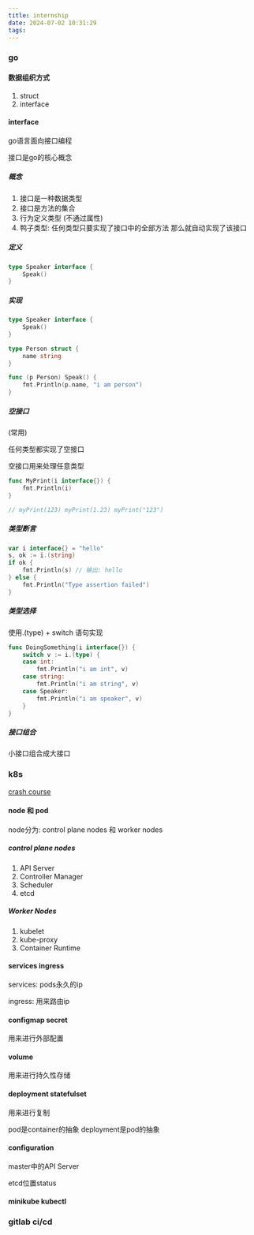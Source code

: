 ```yaml
---
title: internship
date: 2024-07-02 10:31:29
tags:
---
```


### go

#### 数据组织方式

1. struct
2. interface

#### interface

go语言面向接口编程

接口是go的核心概念

##### 概念

1. 接口是一种数据类型
2. 接口是方法的集合
3. 行为定义类型 (不通过属性)
4. 鸭子类型: 任何类型只要实现了接口中的全部方法 那么就自动实现了该接口


##### 定义

```go
type Speaker interface {
    Speak()
}
```

##### 实现

```go
type Speaker interface {
	Speak()
}

type Person struct {
	name string
}

func (p Person) Speak() {
	fmt.Println(p.name, "i am person")
}
```

##### 空接口

(常用)

任何类型都实现了空接口

空接口用来处理任意类型

```go
func MyPrint(i interface{}) {
	fmt.Println(i)
}

// myPrint(123) myPrint(1.23) myPrint("123")
```

##### 类型断言

```go
var i interface{} = "hello"
s, ok := i.(string)
if ok {
	fmt.Println(s) // 输出: hello
} else {
	fmt.Println("Type assertion failed")
}
```

##### 类型选择

使用.(type) + switch 语句实现

```go
func DoingSomething(i interface{}) {
	switch v := i.(type) {
	case int:
		fmt.Println("i am int", v)
	case string:
		fmt.Println("i am string", v)
	case Speaker:
		fmt.Println("i am speaker", v)
	}
}
```

##### 接口组合

小接口组合成大接口


### k8s

[crash course](https://www.youtube.com/watch?v=s_o8dwzRlu4)

#### node 和 pod

node分为: control plane nodes 和 worker nodes

##### control plane nodes

1. API Server
2. Controller Manager
3. Scheduler
4. etcd


##### Worker Nodes

1. kubelet
2. kube-proxy
3. Container Runtime


#### services ingress

services: pods永久的ip

ingress: 用来路由ip

#### configmap secret 

用来进行外部配置

#### volume

用来进行持久性存储

#### deployment statefulset

用来进行复制

pod是container的抽象
deployment是pod的抽象

#### configuration

master中的API Server

etcd位置status



#### minikube kubectl


### gitlab ci/cd

